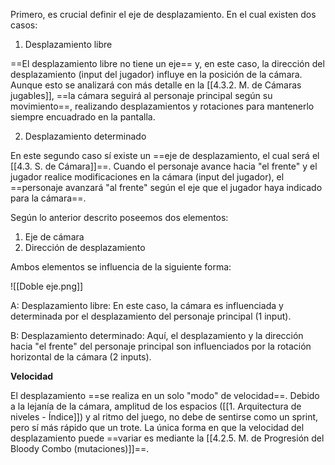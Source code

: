 
Primero, es crucial definir el eje de desplazamiento. En el cual existen dos casos:

1. Desplazamiento libre

==El desplazamiento libre no tiene un eje== y, en este caso, la dirección del desplazamiento (input del jugador) influye en la posición de la cámara. Aunque esto se analizará con más detalle en la [[4.3.2. M. de Cámaras jugables]], ==la cámara seguirá al personaje principal según su movimiento==, realizando desplazamientos y rotaciones para mantenerlo siempre encuadrado en la pantalla.

2. Desplazamiento determinado

En este segundo caso sí existe un ==eje de desplazamiento, el cual será el [[4.3. S. de Cámara]]==. Cuando el personaje avance hacia "el frente" y el jugador realice modificaciones en la cámara (input del jugador), el ==personaje avanzará "al frente" según el eje que el jugador haya indicado para la cámara==.

Según lo anterior descrito poseemos dos elementos:

1. Eje de cámara
2. Dirección de desplazamiento

Ambos elementos se influencia de la siguiente forma:

![[Doble eje.png]]

A: Desplazamiento libre: En este caso, la cámara es influenciada y determinada por el desplazamiento del personaje principal (1 input).

B: Desplazamiento determinado: Aquí, el desplazamiento y la dirección hacia "el frente" del personaje principal son influenciados por la rotación horizontal de la cámara (2 inputs).

**Velocidad**

El desplazamiento ==se realiza en un solo "modo" de velocidad==. Debido a la lejanía de la cámara, amplitud de los espacios ([[1. Arquitectura de niveles - Índice]]) y al ritmo del juego, no debe de sentirse como un sprint, pero sí más rápido que un trote. La única forma en que la velocidad del desplazamiento puede ==variar es mediante la [[4.2.5. M. de Progresión del Bloody Combo (mutaciones)]]==.




